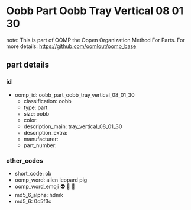 # Oobb Part Oobb Tray Vertical 08 01 30  

note: This is part of OOMP the Oopen Organization Method For Parts. For more details: https://github.com/oomlout/oomp_base

##  part details





### id
* oomp_id: oobb_part_oobb_tray_vertical_08_01_30
  * classification: oobb
  * type: part
  * size: oobb
  * color: 
  * description_main: tray_vertical_08_01_30
  * description_extra: 
  * manufacturer: 
  * part_number: 

### other_codes
* short_code: ob
* oomp_word: alien leopard pig
* oomp_word_emoji :alien: :leopard: :pig:
* md5_6_alpha: hdmk
* md5_6: 0c5f3c
